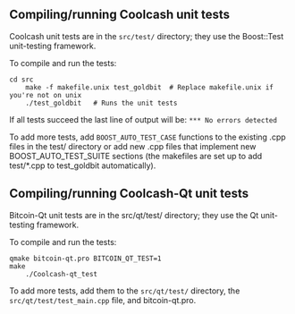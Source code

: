 Compiling/running Coolcash unit tests
------------------------------------

Coolcash unit tests are in the `src/test/` directory; they
use the Boost::Test unit-testing framework.

To compile and run the tests:

	cd src
        make -f makefile.unix test_goldbit  # Replace makefile.unix if you're not on unix
        ./test_goldbit   # Runs the unit tests

If all tests succeed the last line of output will be:
`*** No errors detected`

To add more tests, add `BOOST_AUTO_TEST_CASE` functions to the existing
.cpp files in the test/ directory or add new .cpp files that
implement new BOOST_AUTO_TEST_SUITE sections (the makefiles are
set up to add test/*.cpp to test_goldbit automatically).


Compiling/running Coolcash-Qt unit tests
---------------------------------------

Bitcoin-Qt unit tests are in the src/qt/test/ directory; they
use the Qt unit-testing framework.

To compile and run the tests:

	qmake bitcoin-qt.pro BITCOIN_QT_TEST=1
	make
        ./Coolcash-qt_test

To add more tests, add them to the `src/qt/test/` directory,
the `src/qt/test/test_main.cpp` file, and bitcoin-qt.pro.

